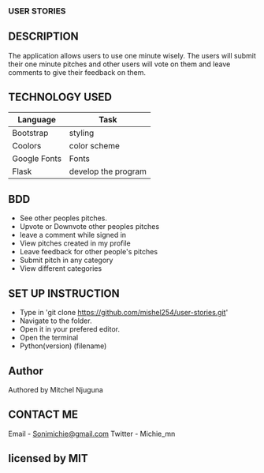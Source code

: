 ### USER STORIES

##  DESCRIPTION
 The application allows users to use  one minute wisely. The users will submit their one minute pitches and other users will vote on them and leave comments to give their feedback on them.

## TECHNOLOGY USED
Language | Task
------|------
Bootstrap | styling
Coolors | color scheme
Google Fonts | Fonts
Flask| develop the program


## BDD
- See other peoples pitches.
- Upvote or Downvote  other peoples pitches
- leave a comment while signed in
- View pitches created in my profile
- Leave feedback for other people's pitches
- Submit pitch in any category
- View different categories
## SET UP INSTRUCTION
+ Type in 'git clone  https://github.com/mishel254/user-stories.git'
+ Navigate to the folder.
+ Open it in your prefered editor.
+ Open  the terminal 
+ Python(version) (filename)



## Author
Authored by Mitchel Njuguna 

## CONTACT ME
Email - Sonimichie@gmail.com
Twitter - Michie_mn 


## licensed by MIT